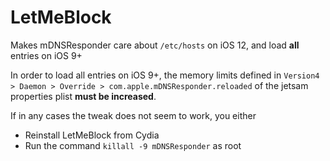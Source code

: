 # LetMeBlock
Makes mDNSResponder care about `/etc/hosts` on iOS 12, and load **all** entries on iOS 9+

In order to load all entries on iOS 9+, the memory limits defined in `Version4 > Daemon > Override > com.apple.mDNSResponder.reloaded` of the jetsam properties plist **must be increased**.

If in any cases the tweak does not seem to work, you either
* Reinstall LetMeBlock from Cydia
* Run the command `killall -9 mDNSResponder` as root
